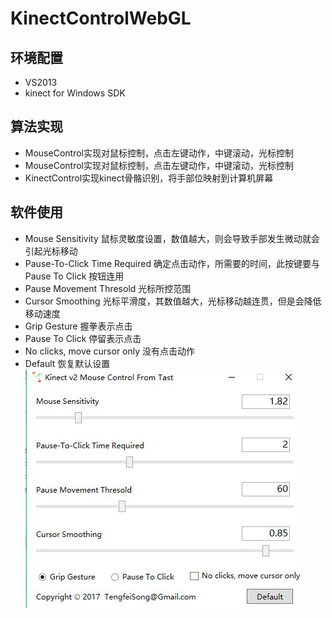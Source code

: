  KinectControlWebGL
======================
环境配置
----------------------
* VS2013
* kinect for Windows SDK

算法实现
-----------------------
* MouseControl实现对鼠标控制，点击左键动作，中键滚动，光标控制
* MouseControl实现对鼠标控制，点击左键动作，中键滚动，光标控制
* KinectControl实现kinect骨骼识别，将手部位映射到计算机屏幕

软件使用
----------------------
* Mouse Sensitivity 鼠标灵敏度设置，数值越大，则会导致手部发生微动就会引起光标移动
* Pause-To-Click Time Required 确定点击动作，所需要的时间，此按键要与Pause To Click 按钮连用
* Pause Movement Thresold 光标所控范围
* Cursor Smoothing 光标平滑度，其数值越大，光标移动越连贯，但是会降低移动速度
* Grip Gesture 握拳表示点击
* Pause To Click 停留表示点击
* No clicks, move cursor only 没有点击动作
* Default 恢复默认设置
![](https://github.com/Tast0/KinectControlWebGL/blob/master/KinectControlWebGL/TIM%E6%88%AA%E5%9B%BE20171016220250.jpg)  

